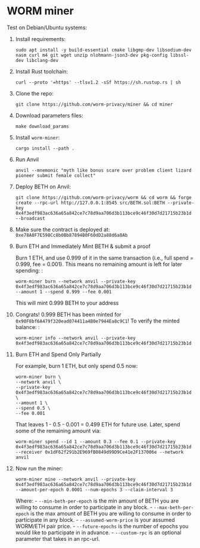 # WORM miner

Test on Debian/Ubuntu systems:

1. Install requirements:
   ```
   sudo apt install -y build-essential cmake libgmp-dev libsodium-dev nasm curl m4 git wget unzip nlohmann-json3-dev pkg-config libssl-dev libclang-dev
   ```
3. Install Rust toolchain:
   ```
   curl --proto '=https' --tlsv1.2 -sSf https://sh.rustup.rs | sh
   ```
5. Clone the repo:
   ```
   git clone https://github.com/worm-privacy/miner && cd miner
   ```
7. Download parameters files:
   ```
   make download_params
   ```
9. Install `worm-miner`:
   ```
   cargo install --path .
   ```
11. Run Anvil
    ```
    anvil --mnemonic "myth like bonus scare over problem client lizard pioneer submit female collect"
    ```
13. Deploy BETH on Anvil:
    ```
    git clone https://github.com/worm-privacy/worm && cd worm && forge create --rpc-url http://127.0.0.1:8545 src/BETH.sol:BETH --private-key 0x4f3edf983ac636a65a842ce7c78d9aa706d3b113bce9c46f30d7d21715b23b1d --broadcast
    ```
15. Make sure the contract is deployed at: `0xe78A0F7E598Cc8b0Bb87894B0F60dD2a88d6a8Ab`
16. Burn ETH and Immediately Mint BETH & submit a proof

      Burn 1 ETH, and use 0.999 of it in the same transaction (i.e., full spend = 0.999, fee = 0.001).
      This means no remaining amount is left for later spending: :
    ```
    worm-miner burn --network anvil --private-key 0x4f3edf983ac636a65a842ce7c78d9aa706d3b113bce9c46f30d7d21715b23b1d  --amount 1 --spend 0.999 --fee 0.001
    ```
      This will mint 0.999 BETH to your address
   
18. Congrats! 0.999 BETH has been minted for `0x90F8bf6A479f320ead074411a4B0e7944Ea8c9C1`! To verify the minted balance: :
    ```
    worm-miner info --network anvil --private-key 0x4f3edf983ac636a65a842ce7c78d9aa706d3b113bce9c46f30d7d21715b23b1d
    ```
19. Burn ETH and Spend Only Partially

      For example, burn 1 ETH, but only spend 0.5 now:
      ```
      worm-miner burn \
      --network anvil \
      --private-key 0x4f3edf983ac636a65a842ce7c78d9aa706d3b113bce9c46f30d7d21715b23b1d \
      --amount 1 \
      --spend 0.5 \
      --fee 0.001 
      ```
      That leaves 1 - 0.5 - 0.001 = 0.499 ETH for future use.
      Later, spend some of the remaining amount via:
      ```
      worm-miner spend --id 1 --amount 0.3 --fee 0.1 --private-key 0x4f3edf983ac636a65a842ce7c78d9aa706d3b113bce9c46f30d7d21715b23b1d --receiver 0x1dF62f291b2E969fB0849d99D9Ce41e2F137006e --network anvil
      ```
19. Now run the miner:
      ```
      worm-miner mine --network anvil --private-key 0x4f3edf983ac636a65a842ce7c78d9aa706d3b113bce9c46f30d7d21715b23b1d --amount-per-epoch 0.0001 --num-epochs 3 --claim-interval 3
      ```
      Where:
         - `--min-beth-per-epoch` is the min amount of BETH you are willing to consume in order to participate in any block.
         - `--max-beth-per-epoch` is the max amount of BETH you are willing to consume in order to participate in any block.
         - `--assumed-worm-price` is your assumed WORM/ETH pair price.
         - `--future-epochs` is the number of epochs you would like to participate in in advance.
         - `--custom-rpc` is an optional parameter that takes in an rpc-url.
